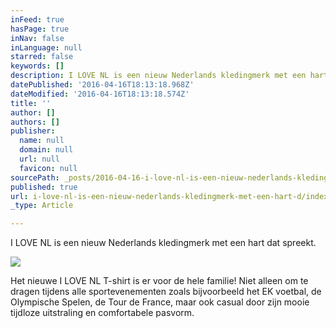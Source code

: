 ```yaml
---
inFeed: true
hasPage: true
inNav: false
inLanguage: null
starred: false
keywords: []
description: I LOVE NL is een nieuw Nederlands kledingmerk met een hart dat spreekt.
datePublished: '2016-04-16T18:13:18.968Z'
dateModified: '2016-04-16T18:13:18.574Z'
title: ''
author: []
authors: []
publisher:
  name: null
  domain: null
  url: null
  favicon: null
sourcePath: _posts/2016-04-16-i-love-nl-is-een-nieuw-nederlands-kledingmerk-met-een-hart-d.md
published: true
url: i-love-nl-is-een-nieuw-nederlands-kledingmerk-met-een-hart-d/index.html
_type: Article

---
```

I LOVE NL is een nieuw Nederlands kledingmerk met een hart dat spreekt.

![](https://the-grid-user-content.s3-us-west-2.amazonaws.com/d10526a9-bb5e-4152-8993-f6a66069bd82.png)

Het nieuwe I LOVE NL T-shirt is er voor de hele familie! Niet alleen om te dragen tijdens alle sportevenementen zoals bijvoorbeeld het EK voetbal, de Olympische Spelen, de Tour de France, maar ook casual door zijn mooie tijdloze uitstraling en comfortabele pasvorm.